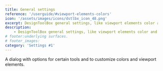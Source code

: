 ```yaml
---
title: General settings
reference: '/userguide/#viewport-elements-colors'
icon: '/assets/images/icons/dstlbx_icon_48.png'
excerpt: DesignToolBox general settings, like viewport elements color and style, tools behavior and more.
description:
    - DesignToolBox general settings, like viewport elements color and style, tools behavior and more.
# footer:underlying surfaces.
# footer_images:
category: 'Settings #1'
---
```


A dialog with options for certain tools and to customize colors and viewport elements.

